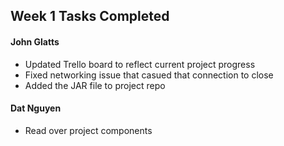 ## Week 1 Tasks Completed 

#### John Glatts
* Updated Trello board to reflect current project progress
* Fixed networking issue that casued that connection to close
* Added the JAR file to project repo

#### Dat Nguyen
* Read over project components

